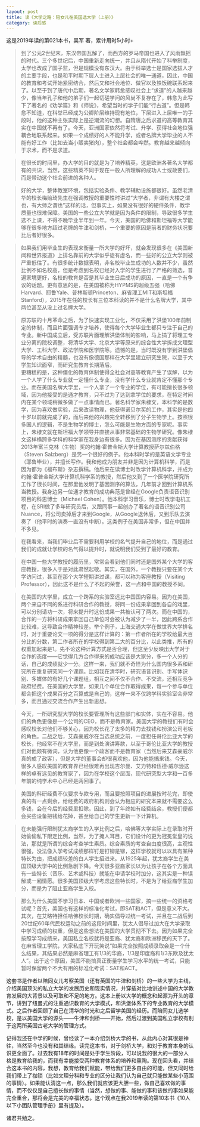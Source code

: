 ```yaml
---
layout: post
title: 读《大学之路：陪女儿在美国选大学（上册）》
category: 读后感
---
```

这是2019年读的第021本书，吴军 著，累计用时5小时+

>到了公元2世纪末，东汉帝国瓦解了，而西方的罗马帝国也进入了风雨飘摇的时代。三个多世纪后，中国重新走向统一，并且从隋代开始了科举制度，太学也改成了国子监，但是规模没有东汉大。由于科举选士是国家选拔人才的主要手段，也是和平时期下层人士进入上层社会的唯一通道，因此，中国的教育和考试开始紧密结合，然后又和社会地位、做官以及铁饭碗联系起来了。以至于到了唐代中后期，著名文学家韩愈感叹社会上“求道”的人越来越少，像当年孔子和他的弟子们一起切磋学问的风尚不复存在了，韩愈为此写下了著名的《劝学篇》和《师说》，希望当时的学子们能“行古道”。但是韩愈不知道，在科举已经成为公卿阶层维持现有地位，下层进入上层唯一的手段时，他的这种主张实际上是逆潮流的幻想。自隋唐之后求道的高等教育其实在中国就不再有了。今天，亚洲国家依然将考试、升学、获得社会地位强耦合地联系起来。如果一个成绩好的人不能升学，或者名牌大学毕业的人不能有好工作（比如去当小贩卖猪肉），整个社会都会哗然。教育越来越倾向于求术，而不是求道。

>在很长的时间里，办大学的目的就是为了培养精英，这是欧洲各著名大学都有的共识，当然，这些精英不同于现在一般人所理解的成功人士或政要们，而是带动这个社会前进的各种人。

>好的大学，整体教室环境，包括实验条件、教学辅助设施都很好。虽然老清华的校长梅贻琦先生在强调教授的重要性时讲过“大学者，非谓有大楼之谓也，有大师之谓也”这样的话，但事实上，如果没有很好的硬件条件，教学质量也很难保障。美国的一些公立大学就是因为条件的限制，导致很多学生选不上课，不得不晚毕业半年到一年。今天，美国的哈佛和斯坦福等大学能够在很多地方超过老牌的牛津和剑桥，一个重要的原因是前者的财务状况要比后者好很多。

>如果我们用毕业生的表现来衡量一所大学的好坏，就会发现很多在《美国新闻和世界报道》上排名靠前的大学似乎徒有虚名，而一些好的公立大学则被严重低估了。有很多统计数据表明，非名校毕业生成功的人数并不少，虽然比例不如名校高，但是考虑到名校已经对入学的学生进行了严格的筛选，普遍家境更好，名校的教育是否是其毕业生日后成功的原因，一直是一个有争议的话题。更有意思的是，在美国被称为HYPMS的超级五强（哈佛Harvard、耶鲁Yale、普林斯顿Princeton、麻省理工MIT和斯坦福Stanford），2015年在任的校长有三位本科读的并不是什么名牌大学，其中两位甚至从没上过名牌大学。

>原苏联的十月革命之后，为了快速实现工业化，不仅采用了洪堡100年前制定的体制，而且片面强调专才培养，使得每个大学毕业生都只专注于自己的专业。新中国成立后，受苏联片面理解洪堡体制的影响，马上搞了将理工专业分离的院校调整，将清华大学、北京大学等原来的综合性大学拆成文理型大学、工科大学、政法学院和医学院等。遗憾的是，当时既没有学到洪堡倡导的学术自由的精髓，也没有像德国那样在大学里建立研究生院，以至于大学生知识面窄，而研究生教育长期落后。<br/>
更糟糕的是，这种僵化的教育体制使得全社会对高等教育产生了误解，以为一个人学了什么专业就一定懂什么专业，没有学什么专业就肯定不懂那个专业。而在美国名牌大学里，一个人拿了一个专业的学位，有可能擅长很多领域，因为他接受的是通才教育，只不过为了达到拿学位的要求，在特定时间内在某个领域稍微多做了一点事情而已。著名科学家朱棣文，本科学的是数学，因为喜欢做实验，后来改读物理，他获得诺贝尔奖的工作，其实是他四十岁以前就完成了的，而后来他的兴趣完全转移到了分子生物学上。按照很多国人的逻辑，不是生物学的博士，怎么可能是生物方面的专家呢。事实上，朱棣文就在斯坦福大学领导并直接从事非常基础的生物学研究。像朱棣文这样横跨多学科的科学家在我身边有很多。因为在基因测序的贡献获得2013年富兰克林（生物）奖的约翰·霍普金斯大学计算教授萨尔兹伯格（Steven Salzberg）是另一个很好的例子。他本科时学的是英语文学专业（耶鲁毕业），并擅长写作。我和他成为朋友并非是因为计算机科学，而是因为都为《福布斯》杂志撰稿。他后来在读博士时改学计算机科学，并成为约翰·霍普金斯大学计算机科学系的教授，然后他又到了一个医学院研究所工作了很长时间，在那里他发明了基因测序的算法，几年前才回到计算机系当教授。我身边另一位通才教育的成功典范是曾经在Google负责语音识别项目的科恩博士（Michael Cohen）。他本科学习音乐，博士时改学电机工程，在SRI做了多年研究员后，又跟同事一起创办了著名的语音识别公司Nuance，将公司卖掉后才来到Google，从Google退休后，又到乐队去演奏了（他平时的演奏一直没有中断）。这类例子在美国非常多，但在中国并不多见。

>在我看来，当我们毕业后不需要利用学校的名气提升自己的地位，而是通过我们的成就让学校的名气得以提升时，就说明我们受到了最好的教育。

>在中国一些大学教授的履历里，常常会看到他们同时还是国外某个大学的客座教授，很多人于是对此肃然起敬。其实，在国外，一个教授只要在某个大学访问过，甚至在那个大学短期讲过课，都可以称为客座教授（Visiting Professor），因此这不是什么了不起的荣誉，这一点和中国的教授不同。

>在美国的大学里，成立一个跨系的实验室远比中国国内容易。因为在美国，两个来自不同的系进行科研合作的教授，将同一份成果拿回到各自的戏里，可以分别请功一次，将来提升时这份成果一共被认可了两次。而在中国的，合作的一方将科研成果拿回自己单位时会被认为减少了一半，因此跨系合作比较难，这导致合作精神较差。举个例子，上海交通大学在做世界大学排名时，对于重要论文一项的得分是这样计算的：第一作者所在的学校给最大百分比的分数，第二作者所在的学校得到第二大的百分比，以此类推，所有的权重加起来是1。先不论这种计算方式是否合理，但这至少反映出大学对于合作的态度——它觉得几方合作得来的成功应该是大家分，多一个人分的话，自己的成绩就少一分。这样一来，我们就不奇怪为什么国内很多系和研究所在重复研究同一个课题。比如我在清华时，研究语音识别、手写体识别、多媒体的有好几个课题组，相互之间不仅不合作、不交流，还相互竞争政府经费。在美国的大学里，如果几个单位合作取得成果，每一个参与单位都会把这个成果百分之百算成是自己的，这样一来不仅跨学科实验室会非常多，而且通过交流合作产生出新思想。

>今天，一所研究型大学的校长要管理所有这些部门和实体，实在不容易。他们的角色更像是一个公司的CEO，而不是教育家。美国大学的教授们有时会感叹校长对他们不够关心，因为校长花了太多的精力去找钱和扮演公司老板的角色。二战之后，艾森豪威尔在当选总统之前，一度担任哥伦比亚大学的校长，他经常不在大学里，而是到处演讲筹款，以至于哥伦比亚大学的教授们对他颇有微词，认为他更像一个政客而不是教育家（当然后来艾森豪威尔真的成了政客），但是大学的董事会却很喜欢他，因为他能搞来钱。今天，很多人感叹美国的教育界已经很难再出现吉尔曼、艾力特和伍德·威尔逊这样的卓有远见的教育家了，因为在学校这个层面，现代研究型大学和一百多年前的纯学术中心已经是两回事了。

>美国的科研经费不仅要求专款专用，而且要按照项目的进展按时花完，即使真的有一点剩余，给经费的政府机构则会认为相应的研究本来就不需要这么多钱，会在今后的经费里扣除。因此，到了年终如有经费结余，教授们便都会买些设备把钱给花掉，甚至给自己的学生更新一下计算机。

>在未能强行限制犹太裔学生的入学比例之后，哈佛等大学实际上在录取时开始偷偷私下限定比例，当然，为了掩人耳目，它们设计的更为冠冕堂皇的说法，那就是所谓的综合考查学生素质。综合素质的考查自由度很高，主观性很强，没法像入学考试成绩那样钉是钉铆是铆，这样学校就可以以具有某种特长为由，把成绩较差的白人学生招进来。从1925年起，犹太裔学生在美国顶级大学中的比例急剧下降。今天很多亚裔家长以为让孩子在各个方面具有一些特长（音乐、艺术或科技）就能在申请学校时加分，这其实是一种误解或一厢情愿。很多美国顶级大学考虑这些特长时，不是为了给亚裔学生加分，而是为了阻止亚裔学生入校。

>那么为什么美国不学习日本、中国或者欧洲一些国家，搞一些统一的资格考试呢？首先，美国也有这样的标准化考试，即SAT和ACT，但是意义不大。其次，在艾略特担任哈佛校长时期，确实倡导过统一考试，并且在二战后到20世纪60年代民权运动之前的这段时间里，犹太人倡导过加大在大学录取中学习成绩的权重，但是这些想法在美国的大学贯彻不下去。因为如果完全按照学习成绩来，美国私立名校就将是亚裔、犹太裔和欧洲移民的天下了。在麻省理工学院，大家私底下开玩笑说“如果完全按照成绩录取会是一个什么结果，其结果必然是麻省理工有1/3的华裔，1/3是印度裔和1/3东欧及犹太人”。出于这个原因，美国不能搞真正衡量学生学习水平的统一考试，只能暂时保留两个不大有用的标准化考试：SAT和ACT。

这套书是作者以陪同女儿考察美国（还有英国的牛津和剑桥）的一些大学为主线，介绍美国顶尖的私立大学的发展历史和现实情况，并穿插对比地讲述中国的大学教育发展的大背景以及可取和不足的地方。这本上册以大学的概念和起源为开头的章节，讲到了纽曼式的注重通识教育的大学模式，和洪堡体系下的专业教育的大学模式。之后作者回顾了自己在清华的时光和之后留学美国的经历。而陪同女儿选学校，是以美国大学的源头——牛津和剑桥——开始，然后过渡到美国私立学校有别于这两所英国古老大学的管理方式。

记得我还在中学的时候，曾经读了一本介绍剑桥大学的书，从此内心对其很是神往，当然至今也没有和其结缘。读完这本书，对于剑桥大学，和对于教育本身的认识更全面了。过去我有18年的时间是处于学生阶段，可以说我的很大的一部分人格是教育给我的，而我有幸能接受两种教育体系的培养和熏陶。现在回头看，并结合这本书的内容，我想，教育给我们赋能，带给我们更多自由的可能，但又同时给我们带上了枷锁（比如文理分科和专业的区分让我们认为自己就只能做某些小范围的事情）。如果能认清这一点，那么我们就应该更大胆一些，做自己喜欢做的事情，而不仅仅是自己擅长做的事情（当然，想做的事、能做的事和该做的事如果能完全重合，那将会是完美的幸福状态。这个观点在我2019年读的第10本书《10人以下小团队管理手册》里有提及）。

诸君共勉之。